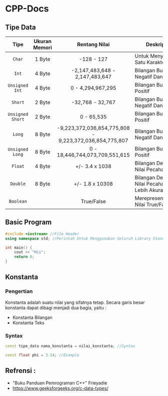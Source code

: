 # CPP-Docs

## Tipe Data
|       Tipe       | Ukuran Memori |                      Rentang Nilai                     | Deskripsi                                  |
|:----------------:|:-------------:|:------------------------------------------------------:|--------------------------------------------|
|      `Char`      |     1 Byte    |                       -128 - 127                       | Untuk Menyimpan Satu Karakter ('A')        |
|       `Int`      |     4 Byte    |             -2,147,483,648 - 2,147,483,647             | Bilangan Bulat Negatif Dan Positif         |
|  `Unsigned Int`  |     4 Byte    |                    0 - 4,294,967,295                   | Bilangan Bulat Positif                     |
|      `Short`     |     2 Byte    |                    -32,768 - 32,767                    | Bilangan Bulat Negatif Dan Positif         |
| `Unsigned Short` |     2 Byte    |                       0 - 65,535                       | Bilangan Bulat Positif                     |
|      `Long`      |     8 Byte    | -9,223,372,036,854,775,808 - 9,223,372,036,854,775,807 | Bilangan Bulat Negatif Dan Positif         |
|  `Unsigned Long` |     8 Byte    |             0 - 18,446,744,073,709,551,615             | Bilangan Bulat Positif                     |
|      `Float`     |     4 Byte    |                     +/- 3.4 x 1038                     | Bilangan Dengan Nilai Pecahan              |
|     `Double`     |     8 Byte    |                     +/- 1.8 x 10308                    | Bilangan Dengan Nilai Pecahan Lebih Akurat |
|     `Boolean`    |               |                       True/False                       | Merepresentasikan Nilai True/False         |

## Basic Program
```c++
#include <iostream> //File Header
using namespace std; //Perintah Untuk Menggunakan Seluruh Library Standart

int main() {
    cout << "Hii"; 
    return 0;
}
```

## Konstanta
### Pengertian
Konstanta adalah suatu nilai yang sifatnya tetap. Secara garis besar konstanta dapat dibagi menjadi dua bagia, yaitu : <br>
- Konstanta Bilangan
- Konstanta Teks
### Syntax
```c++
const tipe_data nama_konstanta = nilai_konstanta; //Syntax

const float phi = 3.14; //Example
```

## Refrensi :
- "Buku Panduan Pemrograman C++" Frieyadie
- https://www.geeksforgeeks.org/c-data-types/
